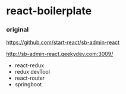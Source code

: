 # react-boilerplate


### original

https://github.com/start-react/sb-admin-react

http://sb-admin-react.geekydev.com:3009/


* react-redux
* redux devTool
* react-router
* springboot
